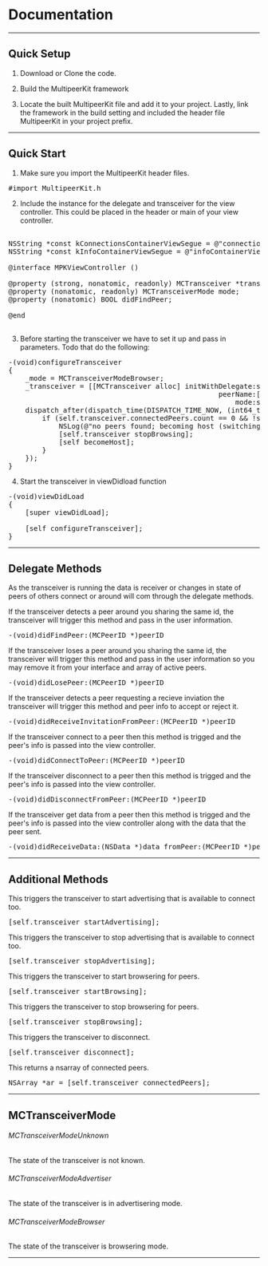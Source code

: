 # Documentation
-------------------------

## Quick Setup

1) Download or Clone the code.

2) Build the MultipeerKit framework

3) Locate the built MultipeerKit file and add it to your project. Lastly, link the framework in the build setting and 
included the header file MultipeerKit in your project prefix. 

****

## Quick Start 

1) Make sure you import the MultipeerKit header files.

<pre>
#import MultipeerKit.h
</pre>

2) Include the instance for the delegate and transceiver for the view controller. This could be placed in the header or main of your view controller. 

<pre>

NSString *const kConnectionsContainerViewSegue = @"connectionsContainerViewSegue";
NSString *const kInfoContainerViewSegue = @"infoContainerViewSegue";

@interface MPKViewController ()<MCTransceiverDelegate, MPKPeerInfoViewDelegate>

@property (strong, nonatomic, readonly) MCTransceiver *transceiver;
@property (nonatomic, readonly) MCTransceiverMode mode;
@property (nonatomic) BOOL didFindPeer;

@end

</pre>

3) Before starting the transceiver we have to set it up and pass in parameters. Todo that do the following:

<pre>
-(void)configureTransceiver
{
    _mode = MCTransceiverModeBrowser;
    _transceiver = [[MCTransceiver alloc] initWithDelegate:self
                                                  peerName:[UIDevice currentDevice].name
                                                      mode:self.mode];
    dispatch_after(dispatch_time(DISPATCH_TIME_NOW, (int64_t)(5 * NSEC_PER_SEC)), dispatch_get_main_queue(), ^{
        if (self.transceiver.connectedPeers.count == 0 && !self.didFindPeer) {
            NSLog(@"no peers found; becoming host (switching to advertising mode)");
            [self.transceiver stopBrowsing];
            [self becomeHost];
        }
    });
}
</pre>

4) Start the transceiver in viewDidload function

<pre>
-(void)viewDidLoad
{
    [super viewDidLoad];

    [self configureTransceiver];
}
</pre>

****

## Delegate Methods
As the transceiver is running the data is receiver or changes in state of peers of others connect or around will com through the delegate methods.  

If the transceiver detects a peer around you sharing the same id, the transceiver will trigger this method and pass in the user information.

<pre>
-(void)didFindPeer:(MCPeerID *)peerID
</pre>

If the transceiver loses a peer around you sharing the same id, the transceiver will trigger this method and pass in the user information so you may remove it from your interface and array of active peers.

<pre>
-(void)didLosePeer:(MCPeerID *)peerID
</pre>

If the transceiver detects a peer requesting a recieve inviation the transceiver will trigger this method and peer info to accept or reject it.

<pre>
-(void)didReceiveInvitationFromPeer:(MCPeerID *)peerID
</pre>

If the transceiver connect to a peer then this method is trigged and the peer's info is passed into the view controller.

<pre>
-(void)didConnectToPeer:(MCPeerID *)peerID
</pre>

If the transceiver disconnect to a peer then this method is trigged and the peer's info is passed into the view controller.

<pre>
-(void)didDisconnectFromPeer:(MCPeerID *)peerID
</pre>

If the transceiver get data from a peer then this method is trigged and the peer's info is passed into the view controller along with the data that the peer sent.

<pre>
-(void)didReceiveData:(NSData *)data fromPeer:(MCPeerID *)peerID
</pre>

****

## Additional Methods

This triggers the transceiver to start advertising that is available to connect too.
<pre>
[self.transceiver startAdvertising];
</pre>

This triggers the transceiver to stop advertising that is available to connect too.
<pre>
[self.transceiver stopAdvertising];
</pre>

This triggers the transceiver to start browsering for peers.
<pre>
[self.transceiver startBrowsing];
</pre>

This triggers the transceiver to stop browsering for peers.
<pre>
[self.transceiver stopBrowsing];
</pre>
This triggers the transceiver to disconnect.
<pre>
[self.transceiver disconnect];
</pre>
This returns a nsarray of connected peers.
<pre>
NSArray *ar = [self.transceiver connectedPeers];
</pre>

****

## MCTransceiverMode

###### MCTransceiverModeUnknown

The state of the transceiver is not known.

###### MCTransceiverModeAdvertiser

The state of the transceiver is in advertisering mode.

###### MCTransceiverModeBrowser
The state of the transceiver is browsering mode.

****